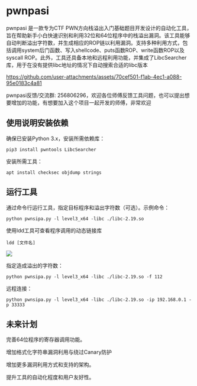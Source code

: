 # pwnpasi
pwnpasi 是一款专为CTF PWN方向栈溢出入门基础题目开发设计的自动化工具，旨在帮助新手小白快速识别和利用32位和64位程序中的栈溢出漏洞。该工具能够自动判断溢出字符数，并生成相应的ROP链以利用漏洞。支持多种利用方式，包括调用system后门函数、写入shellcode、puts函数ROP、write函数ROP以及syscall ROP。此外，工具还具备本地和远程利用功能，并集成了LibcSearcher库，用于在没有提供libc地址的情况下自动搜索合适的libc版本



https://github.com/user-attachments/assets/70cef501-f1ab-4ec1-a088-95e0183c4a81

pwnpasi反馈/交流群: 256806296，欢迎各位师傅反馈工具问题，也可以提出想要增加的功能，有想要加入这个项目一起开发的师傅，非常欢迎

## 使用说明安装依赖
确保已安装Python 3.x，安装所需依赖库：

```
pip3 install pwntools LibcSearcher
```

安装所需工具：

```
apt install checksec objdump strings
```

## 运行工具
通过命令行运行工具，指定目标程序和溢出字符数（可选）。示例命令：

```
python pwnsipa.py -l level3_x64 -libc ./libc-2.19.so
```

使用ldd工具可查看程序调用的动态链接库

```
ldd [文件名]
```

![](https://cdn.nlark.com/yuque/0/2025/png/27444040/1740375618886-31437dd2-55a3-4063-bc27-96492cc4c109.png)

指定造成溢出的字符数：

```
python pwnsipa.py -l level3_x64 -libc ./libc-2.19.so -f 112
```

远程连接：

```
python pwnsipa.py -l level3_x64 -libc ./libc-2.19.so -ip 192.168.0.1 -p 33333
```

## 未来计划
完善64位程序的寄存器调用功能。

增加格式化字符串漏洞利用与绕过Canary防护

增加更多漏洞利用方式和支持的架构。

提升工具的自动化程度和用户友好性。

